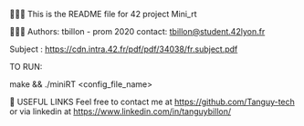👨🏻‍💻 This is the README file for 42 project Mini_rt

👨🏼‍🎓 Authors: tbillon - prom 2020 contact: tbillon@student.42lyon.fr

Subject : https://cdn.intra.42.fr/pdf/pdf/34038/fr.subject.pdf

TO RUN:

make && ./miniRT <config_file_name>

🔗 USEFUL LINKS 
Feel free to contact me at https://github.com/Tanguy-tech or via linkedin at https://www.linkedin.com/in/tanguybillon/
